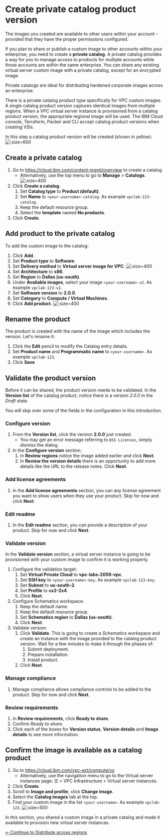# Create private catalog product version

The images you created are available to other users within your account - provided that they have the proper permissions configured.

If you plan to share or publish a custom image to other accounts within your enterprise, you need to create a **private catalog**. A private catalog provides a way for you to manage access to products for multiple accounts while those accounts are within the same enterprise. You can share any existing virtual server custom image with a private catalog, except for an encrypted image.

Private catalogs are ideal for distributing hardened corporate images across an enterprise.

There is a private catalog product type specifically for VPC custom images. A single catalog product version captures identical images from multiple regions. When a VPC virtual server instance is provisioned from a catalog product version, the appropriate regional image will be used. The IBM Cloud console, Terraform, Packer and CLI accept catalog product versions when creating VSIs.

In this step a catalog product version will be created (shown in yellow):
   ![](images/catalog.svg ':size=600')

## Create a private catalog

1. Go to https://cloud.ibm.com/content-mgmt/overview to create a catalog
   * Alternatively, use the top menu to go to **Manage** > **Catalogs**.
   ![](images/50-manage-catalog.png ':size=400')
1. Click **Create a catalog**.
   1. Set **Catalog type** to **Product (default)**.
   1. Set **Name** to `<your-username>-catalog`. As example `vpclab-123-catalog`.
   1. Keep the default resource group.
   1. Select the **template** named **No products**.
1. Click **Create**.

## Add product to the private catalog

To add the custom image to the catalog:
1. Click **Add**.
1. Set **Product type** to **Software**.
1. Set **Delivery method** to **Virtual server image for VPC**.
   ![](images/50-product.png ':size=400')
1. Set **Architecture** to **x86**.
1. Set **Region** to **Dallas (us-south)**.
1. Under **Available images**, select your image `<your-username>-v2`. As example `vpclab-123-v2`.
1. Set **Software version** to **2.0.0**.
1. Set **Category** to **Compute / Virtual Machines**.
1. Click **Add product**.
   ![](images/50-add-product.png ':size=400')

## Rename the product

The product is created with the name of the image which includes the version. Let's rename it:
1. Click the **Edit** pencil to modify the Catalog entry details.
1. Set **Product name** and **Programmatic name** to `<your-username>`. As example `vpclab-123`.
1. Click **Save**

## Validate the product version

Before it can be shared, the product version needs to be validated. In the **Version list** of the catalog product, notice there is a version *2.0.0* in the *Draft* state.

 You will skip over some of the fields in the configuration in this introduction.

### Configure version

1. From the **Version list**, click the version **2.0.0** just created.
   * You may get an error message referring to `BSS Licenses`, simply dismiss the dialog.
1. In the **Configure version** section:
   1. In **Review regions** notice the image added earlier and click **Next**.
   1. In **Review the version details** there is an opportunity to add more details like the URL to the release notes. Click **Next**.

### Add license agreements

1. In the **Add license agreements** section, you can any license agreement you want to show users when they use your product. Skip for now and click **Next**.

### Edit readme

1. In the **Edit readme** section, you can provide a description of your product. Skip for now and click **Next**.

### Validate version

In the **Validate version** section, a virtual server instance is going to be provisioned with your custom image to confirm it is working properly.
1. Configure the validation target:
   1. Set **Virtual Private Cloud** to **vpc-labs-2059-vpc**.
   1. Set **SSH key** to `<your-username>-key`. As example `vpclab-123-key`.
   1. Set **Subnet** to **us-south-2**.
   1. Set **Profile** to **cx2-2x4**.
   1. Click **Next**.
1. Configure Schematics workspace:
   1. Keep the default name.
   1. Keep the default resource group.
   1. Set **Schematics region** to **Dallas (us-south)**.
   1. Click **Next**.
1. Validate version:
   1. Click **Validate**. This is going to create a *Schematics* workspace and create an instance with the image provided to the catalog product version.  Wait for a few minutes to make it through the phases of:
      1. Submit deployment.
      1. Prepare installation.
      1. Install product.
   1. Click **Next**.

### Manage compliance

1. Manage compliance allows compliance controls to be added to the product.  Skip for now and click **Next**.

### Review requirements

1. In **Review requirements**, click **Ready to share**.
1. Confirm *Ready to share*.
1. Click each of the boxes for **Version status**, **Version details** and **Image details** to see more information.

## Confirm the image is available as a catalog product

1. Go to https://cloud.ibm.com/vpc-ext/compute/vs
   * Alternatively, use the navigation menu to go to the Virtual server instances page: ☰ > VPC Infrastructure > Virtual server instances.
1. Click **Create**.
1. Scroll to **Image and profile**, click **Change image**.
1. Select the **Catalog images** tab at the top.
1. Find your custom image in the list `<your-username>`. As example `vpclab-123`.
   ![](images/50-image-in-catalog.png ':size=500')

In this section, you shared a custom image in a private catalog and made it available to provision new virtual server instances.

[⇨ Continue to Distribute across regions](70-image-export-import.md)
